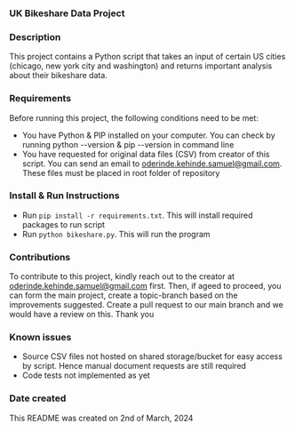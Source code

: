 ### UK Bikeshare Data Project

### Description
This project contains a Python script that takes an input of certain US cities (chicago, new york city and washington) and returns important analysis about their bikeshare data.

### Requirements
Before running this project, the following conditions need to be met:
* You have Python & PIP installed on your computer. You can check by running python --version & pip --version in command line
* You have requested for original data files (CSV) from creator of this script. You can send an email to oderinde.kehinde.samuel@gmail.com. These files must be placed in root folder of repository

### Install & Run Instructions
* Run `pip install -r requirements.txt`. This will install required packages to run script
* Run `python bikeshare.py`. This will run the program

### Contributions
To contribute to this project, kindly reach out to the creator at oderinde.kehinde.samuel@gmail.com first. Then, if ageed to proceed, you can form the main project, create a topic-branch based on the improvements suggested. Create a pull request to our main branch and we would have a review on this. Thank you

### Known issues
* Source CSV files not hosted on shared storage/bucket for easy access by script. Hence manual document requests are still required
* Code tests not implemented as yet

### Date created
This README was created on 2nd of March, 2024